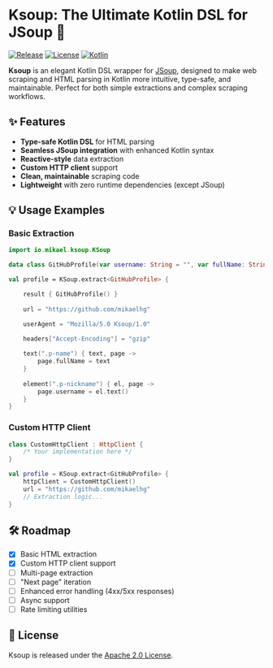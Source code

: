 # Ksoup: The Ultimate Kotlin DSL for JSoup 🚀

[![Release](https://img.shields.io/badge/Release-v1.0-blue)](https://jitpack.io/#mikaelhg/ksoup)
[![License](https://img.shields.io/badge/License-Apache%202.0-green)](https://opensource.org/licenses/Apache-2.0)
[![Kotlin](https://img.shields.io/badge/Kotlin-2.1%2B-purple)](https://kotlinlang.org)

**Ksoup** is an elegant Kotlin DSL wrapper for [JSoup](https://jsoup.org/), 
designed to make web scraping and HTML parsing in Kotlin more intuitive, type-safe, and maintainable. 
Perfect for both simple extractions and complex scraping workflows.

## ✨ Features

- **Type-safe Kotlin DSL** for HTML parsing
- **Seamless JSoup integration** with enhanced Kotlin syntax
- **Reactive-style** data extraction
- **Custom HTTP client** support
- **Clean, maintainable** scraping code
- **Lightweight** with zero runtime dependencies (except JSoup)

## 💡 Usage Examples

### Basic Extraction

```kotlin
import io.mikael.ksoup.KSoup

data class GitHubProfile(var username: String = "", var fullName: String = "")

val profile = KSoup.extract<GitHubProfile> {

    result { GitHubProfile() }
    
    url = "https://github.com/mikaelhg"

    userAgent = "Mozilla/5.0 Ksoup/1.0"

    headers["Accept-Encoding"] = "gzip"
    
    text(".p-name") { text, page ->
        page.fullName = text
    }
    
    element(".p-nickname") { el, page ->
        page.username = el.text()
    }
}
```

### Custom HTTP Client

```kotlin
class CustomHttpClient : HttpClient { 
    /* Your implementation here */
}

val profile = KSoup.extract<GitHubProfile> {
    httpClient = CustomHttpClient()
    url = "https://github.com/mikaelhg"
    // Extraction logic...
}
```

## 🛠 Roadmap

- [x] Basic HTML extraction
- [x] Custom HTTP client support
- [ ] Multi-page extraction
- [ ] "Next page" iteration
- [ ] Enhanced error handling (4xx/5xx responses)
- [ ] Async support
- [ ] Rate limiting utilities

## 📄 License

Ksoup is released under the [Apache 2.0 License](LICENSE).

